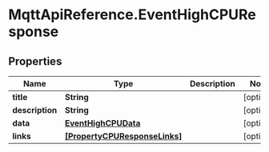 # MqttApiReference.EventHighCPUResponse

## Properties

Name | Type | Description | Notes
------------ | ------------- | ------------- | -------------
**title** | **String** |  | [optional] 
**description** | **String** |  | [optional] 
**data** | [**EventHighCPUData**](EventHighCPUData.md) |  | [optional] 
**links** | [**[PropertyCPUResponseLinks]**](PropertyCPUResponseLinks.md) |  | [optional] 


